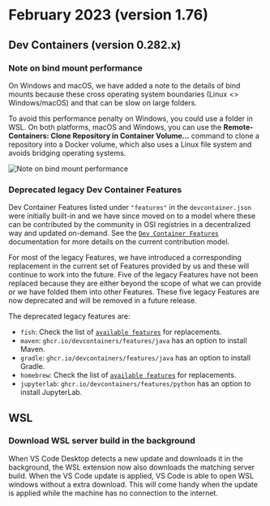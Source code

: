 # February 2023 (version 1.76)

## Dev Containers (version 0.282.x)

### Note on bind mount performance

On Windows and macOS, we have added a note to the details of bind mounts because these cross operating system boundaries (Linux <> Windows/macOS) and that can be slow on large folders.

To avoid this performance penalty on Windows, you could use a folder in WSL. On both platforms, macOS and Windows, you can use the **Remote-Containers: Clone Repository in Container Volume...** command to clone a repository into a Docker volume, which also uses a Linux file system and avoids bridging operating systems.

![`Note on bind mount performance`](images/1_76/bind-mount-performance.png)

### Deprecated legacy Dev Container Features

Dev Container Features listed under `"features"` in the `devcontainer.json` were initially built-in and we have since moved on to a model where these can be contributed by the community in OSI registries in a decentralized way and updated on-demand. See the [`Dev Container Features`](https://containers.dev/implementors/features) documentation for more details on the current contribution model.

For most of the legacy Features, we have introduced a corresponding replacement in the current set of Features provided by us and these will continue to work into the future. Five of the legacy Features have not been replaced because they are either beyond the scope of what we can provide or we have folded them into other Features. These five legacy Features are now deprecated and will be removed in a future release.

The deprecated legacy features are:

* `fish`: Check the list of [`available features`](https://containers.dev/features) for replacements.
* `maven`: `ghcr.io/devcontainers/features/java` has an option to install Maven.
* `gradle`: `ghcr.io/devcontainers/features/java` has an option to install Gradle.
* `homebrew`: Check the list of [`available features`](https://containers.dev/features) for replacements.
* `jupyterlab`: `ghcr.io/devcontainers/features/python` has an option to install JupyterLab.

## WSL

### Download WSL server build in the background

When VS Code Desktop detects a new update and downloads it in the background, the WSL extension now also downloads the matching server build. When the VS Code update is applied, VS Code is able to open WSL windows without a extra download. This will come handy when the update is applied while the machine has no connection to the internet.
